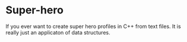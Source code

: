 # Super-hero
If you ever want to create super hero profiles in C++ from text files. It is really just an applicaton of data structures.
